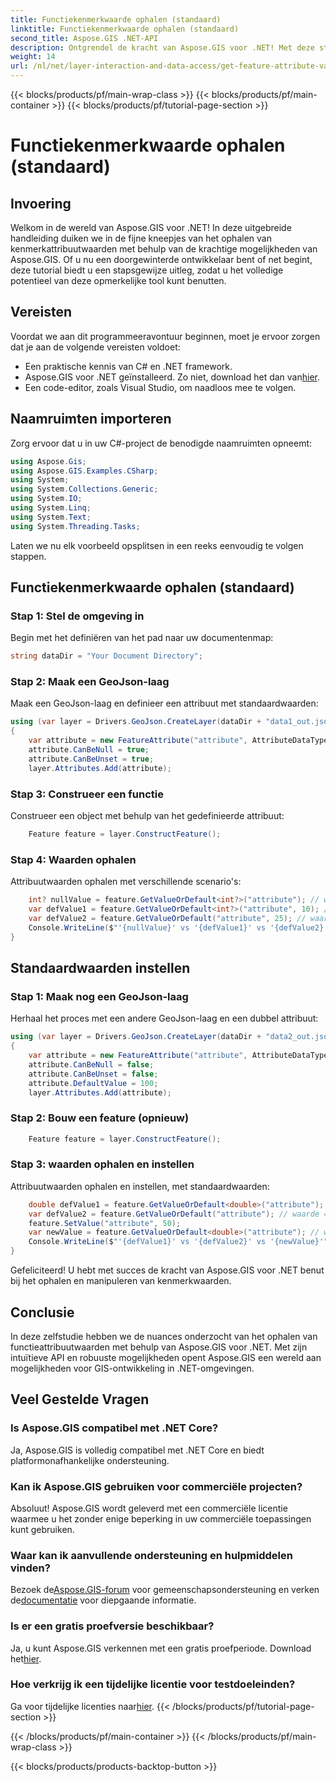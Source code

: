 ```yaml
---
title: Functiekenmerkwaarde ophalen (standaard)
linktitle: Functiekenmerkwaarde ophalen (standaard)
second_title: Aspose.GIS .NET-API
description: Ontgrendel de kracht van Aspose.GIS voor .NET! Met deze stapsgewijze handleiding kunt u functieattribuutwaarden moeiteloos ophalen en manipuleren. Download nu uw proefversie!
weight: 14
url: /nl/net/layer-interaction-and-data-access/get-feature-attribute-value-default/
---
```


{{< blocks/products/pf/main-wrap-class >}}
{{< blocks/products/pf/main-container >}}
{{< blocks/products/pf/tutorial-page-section >}}

# Functiekenmerkwaarde ophalen (standaard)

## Invoering
Welkom in de wereld van Aspose.GIS voor .NET! In deze uitgebreide handleiding duiken we in de fijne kneepjes van het ophalen van kenmerkattribuutwaarden met behulp van de krachtige mogelijkheden van Aspose.GIS. Of u nu een doorgewinterde ontwikkelaar bent of net begint, deze tutorial biedt u een stapsgewijze uitleg, zodat u het volledige potentieel van deze opmerkelijke tool kunt benutten.
## Vereisten
Voordat we aan dit programmeeravontuur beginnen, moet je ervoor zorgen dat je aan de volgende vereisten voldoet:
- Een praktische kennis van C# en .NET framework.
-  Aspose.GIS voor .NET geïnstalleerd. Zo niet, download het dan van[hier](https://releases.aspose.com/gis/net/).
- Een code-editor, zoals Visual Studio, om naadloos mee te volgen.
## Naamruimten importeren
Zorg ervoor dat u in uw C#-project de benodigde naamruimten opneemt:
```csharp
using Aspose.Gis;
using Aspose.GIS.Examples.CSharp;
using System;
using System.Collections.Generic;
using System.IO;
using System.Linq;
using System.Text;
using System.Threading.Tasks;
```
Laten we nu elk voorbeeld opsplitsen in een reeks eenvoudig te volgen stappen.
## Functiekenmerkwaarde ophalen (standaard)
### Stap 1: Stel de omgeving in
Begin met het definiëren van het pad naar uw documentenmap:
```csharp
string dataDir = "Your Document Directory";
```
### Stap 2: Maak een GeoJson-laag
Maak een GeoJson-laag en definieer een attribuut met standaardwaarden:
```csharp
using (var layer = Drivers.GeoJson.CreateLayer(dataDir + "data1_out.json"))
{
    var attribute = new FeatureAttribute("attribute", AttributeDataType.Integer);
    attribute.CanBeNull = true;
    attribute.CanBeUnset = true;
    layer.Attributes.Add(attribute);
```
### Stap 3: Construeer een functie
Construeer een object met behulp van het gedefinieerde attribuut:
```csharp
    Feature feature = layer.ConstructFeature();
```
### Stap 4: Waarden ophalen
Attribuutwaarden ophalen met verschillende scenario's:
```csharp
    int? nullValue = feature.GetValueOrDefault<int?>("attribute"); // waarde == nul
    var defValue1 = feature.GetValueOrDefault<int?>("attribute", 10); // waarde == 10
    var defValue2 = feature.GetValueOrDefault("attribute", 25); // waarde == 10
    Console.WriteLine($"'{nullValue}' vs '{defValue1}' vs '{defValue2}'");
}
```
## Standaardwaarden instellen
### Stap 1: Maak nog een GeoJson-laag
Herhaal het proces met een andere GeoJson-laag en een dubbel attribuut:
```csharp
using (var layer = Drivers.GeoJson.CreateLayer(dataDir + "data2_out.json"))
{
    var attribute = new FeatureAttribute("attribute", AttributeDataType.Double);
    attribute.CanBeNull = false;
    attribute.CanBeUnset = false;
    attribute.DefaultValue = 100;
    layer.Attributes.Add(attribute);
```
### Stap 2: Bouw een feature (opnieuw)
```csharp
    Feature feature = layer.ConstructFeature();
```
### Stap 3: waarden ophalen en instellen
Attribuutwaarden ophalen en instellen, met standaardwaarden:
```csharp
    double defValue1 = feature.GetValueOrDefault<double>("attribute"); // waarde == 100
    var defValue2 = feature.GetValueOrDefault("attribute"); // waarde == 100
    feature.SetValue("attribute", 50);
    var newValue = feature.GetValueOrDefault<double>("attribute"); // waarde == 50
    Console.WriteLine($"'{defValue1}' vs '{defValue2}' vs '{newValue}'");
}
```
Gefeliciteerd! U hebt met succes de kracht van Aspose.GIS voor .NET benut bij het ophalen en manipuleren van kenmerkwaarden.
## Conclusie
In deze zelfstudie hebben we de nuances onderzocht van het ophalen van functieattribuutwaarden met behulp van Aspose.GIS voor .NET. Met zijn intuïtieve API en robuuste mogelijkheden opent Aspose.GIS een wereld aan mogelijkheden voor GIS-ontwikkeling in .NET-omgevingen.
## Veel Gestelde Vragen
### Is Aspose.GIS compatibel met .NET Core?
Ja, Aspose.GIS is volledig compatibel met .NET Core en biedt platformonafhankelijke ondersteuning.
### Kan ik Aspose.GIS gebruiken voor commerciële projecten?
Absoluut! Aspose.GIS wordt geleverd met een commerciële licentie waarmee u het zonder enige beperking in uw commerciële toepassingen kunt gebruiken.
### Waar kan ik aanvullende ondersteuning en hulpmiddelen vinden?
 Bezoek de[Aspose.GIS-forum](https://forum.aspose.com/c/gis/33) voor gemeenschapsondersteuning en verken de[documentatie](https://reference.aspose.com/gis/net/) voor diepgaande informatie.
### Is er een gratis proefversie beschikbaar?
 Ja, u kunt Aspose.GIS verkennen met een gratis proefperiode. Download het[hier](https://releases.aspose.com/).
### Hoe verkrijg ik een tijdelijke licentie voor testdoeleinden?
 Ga voor tijdelijke licenties naar[hier](https://purchase.aspose.com/temporary-license/).
{{< /blocks/products/pf/tutorial-page-section >}}

{{< /blocks/products/pf/main-container >}}
{{< /blocks/products/pf/main-wrap-class >}}

{{< blocks/products/products-backtop-button >}}
